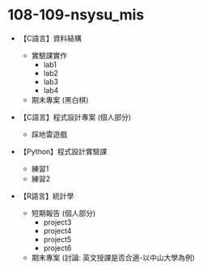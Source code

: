 # 108-109-nsysu_mis
- 【C語言】資料結構
  - 實驗課實作
    -  lab1
    -  lab2
    -  lab3
    -  lab4
  - 期末專案 (黑白棋)

- 【C語言】程式設計專案 (個人部分)
  - 踩地雷遊戲

- 【Python】程式設計實驗課
  - 練習1
  - 練習2

- 【R語言】統計學
  - 短期報告 (個人部分)
    -  project3
    -  project4
    -  project5
    -  project6
  - 期末專案 (討論: 英文授課是否合適-以中山大學為例)
